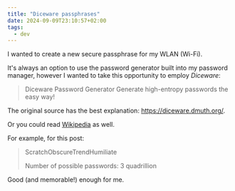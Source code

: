 ```yaml
---
title: "Diceware passphrases"
date: 2024-09-09T23:10:57+02:00
tags:
  - dev
---
```


I wanted to create a new secure passphrase for my WLAN (Wi-Fi).

It's always an option to use the password generator built into my password
manager, however I wanted to take this opportunity to employ _Diceware_:

> Diceware Password Generator
> Generate high-entropy passwords the easy way!

The original source has the best explanation: https://diceware.dmuth.org/.

Or you could read [Wikipedia](https://en.wikipedia.org/wiki/Diceware) as well.

For example, for this post:

> ScratchObscureTrendHumiliate
>
> Number of possible passwords:
> 3 quadrillion

Good (and memorable!) enough for me.

